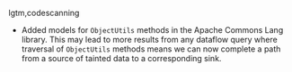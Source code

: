 lgtm,codescanning
* Added models for `ObjectUtils` methods in the Apache Commons Lang library. This may lead to more results from any dataflow query where traversal of `ObjectUtils` methods means we can now complete a path from a source of tainted data to a corresponding sink.

